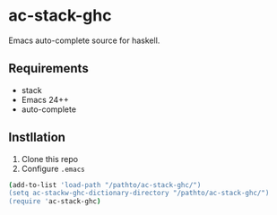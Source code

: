 # ac-stack-ghc

Emacs auto-complete source for haskell.

## Requirements

 * stack
 * Emacs 24++
 * auto-complete

## Instllation

1. Clone this repo
2. Configure `.emacs`

```bash
(add-to-list 'load-path "/pathto/ac-stack-ghc/")
(setq ac-stackw-ghc-dictionary-directory "/pathto/ac-stack-ghc/")
(require 'ac-stack-ghc)
```
